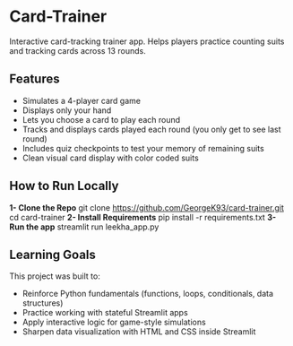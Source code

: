 # Card-Trainer
Interactive card-tracking trainer app. Helps players practice counting suits and tracking cards across 13 rounds. 

## Features
- Simulates a 4-player card game
- Displays only your hand
- Lets you choose a card to play each round
- Tracks and displays cards played each round (you only get to see last round)
- Includes quiz checkpoints to test your memory of remaining suits
- Clean visual card display with color coded suits

## How to Run Locally
**1- Clone the Repo**
git clone https://github.com/GeorgeK93/card-trainer.git
cd card-trainer
**2- Install Requirements**
pip install -r requirements.txt
**3- Run the app**
streamlit run leekha_app.py

## Learning Goals
This project was built to:
- Reinforce Python fundamentals (functions, loops, conditionals, data structures)
- Practice working with stateful Streamlit apps
- Apply interactive logic for game-style simulations
- Sharpen data visualization with HTML and CSS inside Streamlit
